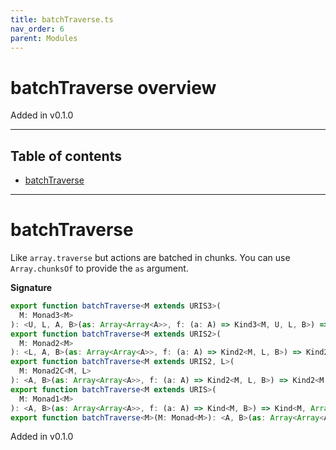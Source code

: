 ```yaml
---
title: batchTraverse.ts
nav_order: 6
parent: Modules
---
```


# batchTraverse overview

Added in v0.1.0

---

<h2 class="text-delta">Table of contents</h2>

- [batchTraverse](#batchtraverse)

---

# batchTraverse

Like `array.traverse` but actions are batched in chunks.
You can use `Array.chunksOf` to provide the `as` argument.

**Signature**

```ts
export function batchTraverse<M extends URIS3>(
  M: Monad3<M>
): <U, L, A, B>(as: Array<Array<A>>, f: (a: A) => Kind3<M, U, L, B>) => Kind3<M, U, L, Array<B>>
export function batchTraverse<M extends URIS2>(
  M: Monad2<M>
): <L, A, B>(as: Array<Array<A>>, f: (a: A) => Kind2<M, L, B>) => Kind2<M, L, Array<B>>
export function batchTraverse<M extends URIS2, L>(
  M: Monad2C<M, L>
): <A, B>(as: Array<Array<A>>, f: (a: A) => Kind2<M, L, B>) => Kind2<M, L, Array<B>>
export function batchTraverse<M extends URIS>(
  M: Monad1<M>
): <A, B>(as: Array<Array<A>>, f: (a: A) => Kind<M, B>) => Kind<M, Array<B>>
export function batchTraverse<M>(M: Monad<M>): <A, B>(as: Array<Array<A>>, f: (a: A) => HKT<M, B>) => HKT<M, Array<B>> { ... }
```

Added in v0.1.0
